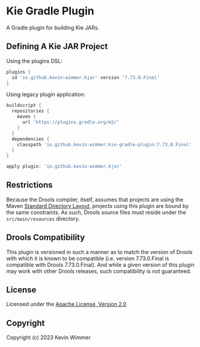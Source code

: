 # Kie Gradle Plugin
A Gradle plugin for building Kie JARs.

## Defining A Kie JAR Project
Using the plugins DSL:

```gradle
plugins {
  id 'io.github.kevin-wimmer.kjar' version '7.73.0.Final'
}
```

Using legacy plugin application:

```gradle
buildscript {
  repositories {
    maven {
      url 'https://plugins.gradle.org/m2/'
    }
  }
  dependencies {
    classpath 'io.github.kevin-wimmer:kie-gradle-plugin:7.73.0.Final'
  }
}

apply plugin: 'io.github.kevin-wimmer.kjar'
```

## Restrictions
Because the Drools compiler, itself, assumes that projects are using the Maven
[Standard Directory Layout](https://maven.apache.org/guides/introduction/introduction-to-the-standard-directory-layout.html),
projects using this plugin are bound by the same constraints. As such, Drools source files must
reside under the `src/main/resources` directory.

## Drools Compatibility
This plugin is versioned in such a manner as to match the version of Drools with which it is known
to be compatible (i.e. version 7.73.0.Final is compatible with Drools 7.73.0.Final). And while a
given version of this plugin may work with other Drools releases, such compatibility is not guaranteed.

## License
Licensed under the [Apache License, Version 2.0](http://www.apache.org/licenses/LICENSE-2.0)

## Copyright
Copyright (c) 2023 Kevin Wimmer
